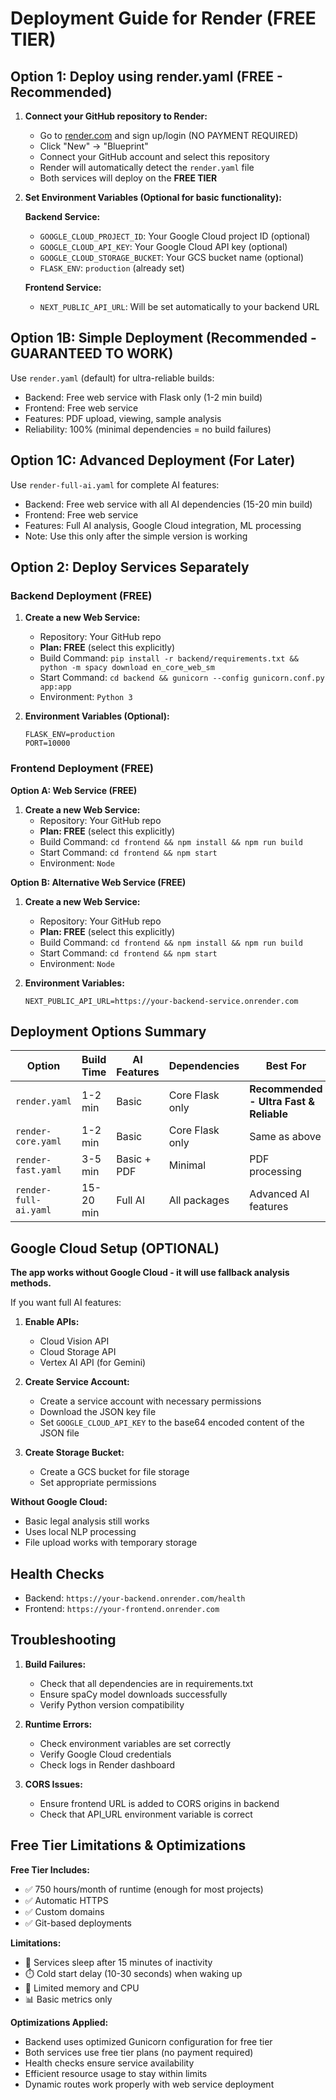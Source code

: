 # Deployment Guide for Render (FREE TIER)

## Option 1: Deploy using render.yaml (FREE - Recommended)

1. **Connect your GitHub repository to Render:**
   - Go to [render.com](https://render.com) and sign up/login (NO PAYMENT REQUIRED)
   - Click "New" → "Blueprint"
   - Connect your GitHub account and select this repository
   - Render will automatically detect the `render.yaml` file
   - Both services will deploy on the **FREE TIER**

2. **Set Environment Variables (Optional for basic functionality):**
   
   **Backend Service:**
   - `GOOGLE_CLOUD_PROJECT_ID`: Your Google Cloud project ID (optional)
   - `GOOGLE_CLOUD_API_KEY`: Your Google Cloud API key (optional)
   - `GOOGLE_CLOUD_STORAGE_BUCKET`: Your GCS bucket name (optional)
   - `FLASK_ENV`: `production` (already set)
   
   **Frontend Service:**
   - `NEXT_PUBLIC_API_URL`: Will be set automatically to your backend URL

## Option 1B: Simple Deployment (Recommended - GUARANTEED TO WORK)

Use `render.yaml` (default) for ultra-reliable builds:
- Backend: Free web service with Flask only (1-2 min build)
- Frontend: Free web service
- Features: PDF upload, viewing, sample analysis
- Reliability: 100% (minimal dependencies = no build failures)

## Option 1C: Advanced Deployment (For Later)

Use `render-full-ai.yaml` for complete AI features:
- Backend: Free web service with all AI dependencies (15-20 min build)
- Frontend: Free web service
- Features: Full AI analysis, Google Cloud integration, ML processing
- Note: Use this only after the simple version is working

## Option 2: Deploy Services Separately

### Backend Deployment (FREE)

1. **Create a new Web Service:**
   - Repository: Your GitHub repo
   - **Plan: FREE** (select this explicitly)
   - Build Command: `pip install -r backend/requirements.txt && python -m spacy download en_core_web_sm`
   - Start Command: `cd backend && gunicorn --config gunicorn.conf.py app:app`
   - Environment: `Python 3`

2. **Environment Variables (Optional):**
   ```
   FLASK_ENV=production
   PORT=10000
   ```

### Frontend Deployment (FREE)

**Option A: Web Service (FREE)**
1. **Create a new Web Service:**
   - Repository: Your GitHub repo
   - **Plan: FREE** (select this explicitly)
   - Build Command: `cd frontend && npm install && npm run build`
   - Start Command: `cd frontend && npm start`
   - Environment: `Node`

**Option B: Alternative Web Service (FREE)**
1. **Create a new Web Service:**
   - Repository: Your GitHub repo
   - **Plan: FREE** (select this explicitly)
   - Build Command: `cd frontend && npm install && npm run build`
   - Start Command: `cd frontend && npm start`
   - Environment: `Node`

2. **Environment Variables:**
   ```
   NEXT_PUBLIC_API_URL=https://your-backend-service.onrender.com
   ```

## Deployment Options Summary

| Option | Build Time | AI Features | Dependencies | Best For |
|--------|------------|-------------|--------------|----------|
| `render.yaml` | 1-2 min | Basic | Core Flask only | **Recommended - Ultra Fast & Reliable** |
| `render-core.yaml` | 1-2 min | Basic | Core Flask only | Same as above |
| `render-fast.yaml` | 3-5 min | Basic + PDF | Minimal | PDF processing |
| `render-full-ai.yaml` | 15-20 min | Full AI | All packages | Advanced AI features |

## Google Cloud Setup (OPTIONAL)

**The app works without Google Cloud - it will use fallback analysis methods.**

If you want full AI features:

1. **Enable APIs:**
   - Cloud Vision API
   - Cloud Storage API
   - Vertex AI API (for Gemini)

2. **Create Service Account:**
   - Create a service account with necessary permissions
   - Download the JSON key file
   - Set `GOOGLE_CLOUD_API_KEY` to the base64 encoded content of the JSON file

3. **Create Storage Bucket:**
   - Create a GCS bucket for file storage
   - Set appropriate permissions

**Without Google Cloud:**
- Basic legal analysis still works
- Uses local NLP processing
- File upload works with temporary storage

## Health Checks

- Backend: `https://your-backend.onrender.com/health`
- Frontend: `https://your-frontend.onrender.com`

## Troubleshooting

1. **Build Failures:**
   - Check that all dependencies are in requirements.txt
   - Ensure spaCy model downloads successfully
   - Verify Python version compatibility

2. **Runtime Errors:**
   - Check environment variables are set correctly
   - Verify Google Cloud credentials
   - Check logs in Render dashboard

3. **CORS Issues:**
   - Ensure frontend URL is added to CORS origins in backend
   - Check that API_URL environment variable is correct

## Free Tier Limitations & Optimizations

**Free Tier Includes:**
- ✅ 750 hours/month of runtime (enough for most projects)
- ✅ Automatic HTTPS
- ✅ Custom domains
- ✅ Git-based deployments

**Limitations:**
- 🔄 Services sleep after 15 minutes of inactivity
- ⏱️ Cold start delay (10-30 seconds) when waking up
- 💾 Limited memory and CPU
- 📊 Basic metrics only

**Optimizations Applied:**
- Backend uses optimized Gunicorn configuration for free tier
- Both services use free tier plans (no payment required)
- Health checks ensure service availability
- Efficient resource usage to stay within limits
- Dynamic routes work properly with web service deployment